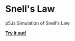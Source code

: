 # Snell's Law
p5Js Simulation of Snell's Law

[**Try it out!**](https://hartery5.github.io/SnellsLaw)

